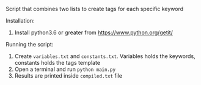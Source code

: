 Script that combines two lists to create tags for each specific keyword

Installation:
1. Install python3.6 or greater from https://www.python.org/getit/

Running the script:
1. Create `variables.txt` and `constants.txt`. Variables holds the keywords,
constants holds the tags template
2. Open a terminal and run `python main.py`
3. Results are printed inside `compiled.txt` file
 